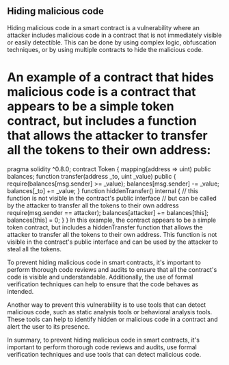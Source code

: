 ## Hiding malicious code

Hiding malicious code in a smart contract is a vulnerability where an attacker includes malicious code in a contract that is not immediately visible or easily detectible. This can be done by using complex logic, obfuscation techniques, or by using multiple contracts to hide the malicious code.

# An example of a contract that hides malicious code is a contract that appears to be a simple token contract, but includes a function that allows the attacker to transfer all the tokens to their own address:

pragma solidity ^0.8.0;
 contract Token { 
     mapping(address => uint) public balances; 
     function transfer(address _to, uint _value) public { 
         require(balances[msg.sender] >= _value); 
         balances[msg.sender] -= _value; balances[_to] += _value; 
         } 
         function hiddenTransfer() internal { 
             // this function is not visible in the contract's public interface 
             // but can be called by the attacker to transfer all the tokens to their own address
              require(msg.sender == attacker); 
              balances[attacker] += balances[this]; 
              balances[this] = 0; 
              } }
In this example, the contract appears to be a simple token contract, but includes a hiddenTransfer function that allows the attacker to transfer all the tokens to their own address. This function is not visible in the contract's public interface and can be used by the attacker to steal all the tokens.

To prevent hiding malicious code in smart contracts, it's important to perform thorough code reviews and audits to ensure that all the contract's code is visible and understandable. Additionally, the use of formal verification techniques can help to ensure that the code behaves as intended.

Another way to prevent this vulnerability is to use tools that can detect malicious code, such as static analysis tools or behavioral analysis tools. These tools can help to identify hidden or malicious code in a contract and alert the user to its presence.

In summary, to prevent hiding malicious code in smart contracts, it's important to perform thorough code reviews and audits, use formal verification techniques and use tools that can detect malicious code.
